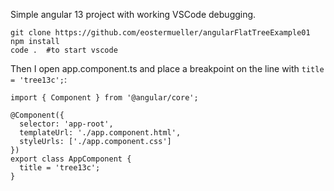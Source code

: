 Simple angular 13 project with working VSCode debugging.

    git clone https://github.com/eostermueller/angularFlatTreeExample01
    npm install
    code .  #to start vscode
    
Then I open app.component.ts and place a breakpoint on the line with `title = 'tree13c';`:

    import { Component } from '@angular/core';
    
    @Component({
      selector: 'app-root',
      templateUrl: './app.component.html',
      styleUrls: ['./app.component.css']
    })
    export class AppComponent {
      title = 'tree13c';
    }

